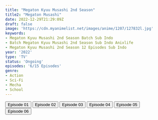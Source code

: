 ```yaml
---
title: "Megaton Kyuu Musashi 2nd Season"
title2: "Megaton Musashi"
date: 2022-12-29T21:29:09Z
draft: false
image: 'https://cdn.myanimelist.net/images/anime/1207/127832l.jpg'
keywords:
- Megaton Kyuu Musashi 2nd Season Batch Sub Indo
- Batch Megaton Kyuu Musashi 2nd Season Sub Indo Anixlife
- Megaton Kyuu Musashi 2nd Season 12 Episodes Sub Indo
year: '2022'
type: 'TV'
status: 'Ongoing'
episodes: '6/15 Episodes'
genre:
- Action
- Sci-Fi
- Mecha
- School
---
```


<div class="d-g gg-5 gtc-r ai-c">
<button onclick="window.open('?arc=Y4fQIfcixB_20221011/1/MP4/Kuramanime-MGTMSS_S2-01-480p-Anixlife','_blank')">Episode 01</button>
<button onclick="window.open('?arc=sHHfgC9Z6y_20221016/2/MP4/Kuramanime-MGTMSS_S2-02-480p-Anixlife','_blank')">Episode 02</button>
<button onclick="window.open('?arc=0VR0C55mVI_20221027/3/MP4/Kuramanime-MGTMSS_S2-03-480p-Anixlife','_blank')">Episode 03</button>
<button onclick="window.open('?arc=icMIILBiUG_20221030/4/MP4/Kuramanime-MGTMSS_S2-04-480p-Anixlife','_blank')">Episode 04</button>
<button onclick="window.open('?arc=oIzLRpFaN7_20221120/5/MP4/Kuramanime-MGTMSS_S2-05-480p-Anixlife','_blank')">Episode 05</button>
<button onclick="window.open('?arc=ke8pmAUePO_20221229/6/MP4/Kuramanime-MGTMSS_S2-06-480p-Anixlife','_blank')">Episode 06</button>
</div>